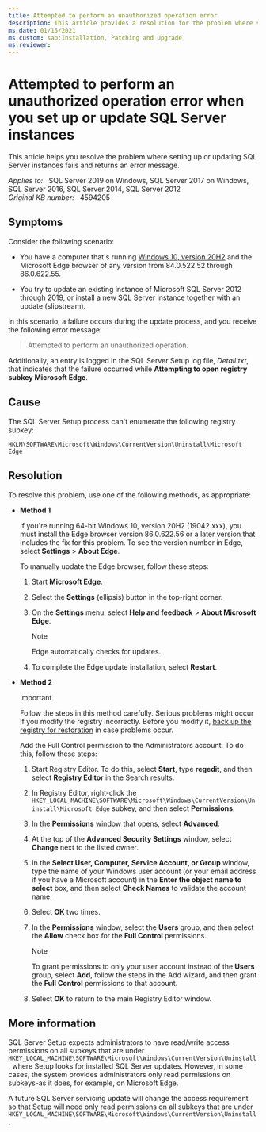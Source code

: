 ```yaml
---
title: Attempted to perform an unauthorized operation error
description: This article provides a resolution for the problem where setting up or updating SQL Server instances fails and returns an error message.
ms.date: 01/15/2021
ms.custom: sap:Installation, Patching and Upgrade
ms.reviewer:  
---
```

# Attempted to perform an unauthorized operation error when you set up or update SQL Server instances

This article helps you resolve the problem where setting up or updating SQL Server instances fails and returns an error message.

_Applies to:_ &nbsp; SQL Server 2019 on Windows, SQL Server 2017 on Windows, SQL Server 2016, SQL Server 2014, SQL Server 2012  
_Original KB number:_ &nbsp; 4594205

## Symptoms

Consider the following scenario:

- You have a computer that's running [Windows 10, version 20H2](/windows/release-information/status-windows-10-20h2) and the Microsoft Edge browser of any version from 84.0.522.52 through 86.0.622.55.

- You try to update an existing instance of Microsoft SQL Server 2012 through 2019, or install a new SQL Server instance together with an update (slipstream).

In this scenario, a failure occurs during the update process, and you receive the following error message:

> Attempted to perform an unauthorized operation.

Additionally, an entry is logged in the SQL Server Setup log file, *Detail.txt*, that indicates that the failure occurred while **Attempting to open registry subkey Microsoft Edge**.

## Cause

The SQL Server Setup process can't enumerate the following registry subkey:

`HKLM\SOFTWARE\Microsoft\Windows\CurrentVersion\Uninstall\Microsoft Edge`

## Resolution

To resolve this problem, use one of the following methods, as appropriate:

- **Method 1**

    If you're running 64-bit Windows 10, version 20H2 (19042.xxx), you must install the Edge browser version 86.0.622.56 or a later version that includes the fix for this problem. To see the version number in Edge, select **Settings** > **About Edge**.
  
    To manually update the Edge browser, follow these steps:
  
    1. Start **Microsoft Edge**.
    1. Select the **Settings** (ellipsis) button in the top-right corner.
    1. On the **Settings** menu, select **Help and feedback** > **About Microsoft Edge**.
  
       > [!NOTE]
       > Edge automatically checks for updates.
  
    1. To complete the Edge update installation, select **Restart**.

- **Method 2**  

    > [!IMPORTANT]
    > Follow the steps in this method carefully. Serious problems might occur if you modify the registry incorrectly. Before you modify it, [back up the registry for restoration](https://support.microsoft.com/help/322756) in case problems occur.

  Add the Full Control permission to the Administrators account. To do this, follow these steps:

  1. Start Registry Editor. To do this, select **Start**, type **regedit**, and then select **Registry Editor** in the Search results.
  1. In Registry Editor, right-click the `HKEY_LOCAL_MACHINE\SOFTWARE\Microsoft\Windows\CurrentVersion\Uninstall\Microsoft Edge`
subkey, and then select **Permissions**.
  1. In the **Permissions** window that opens, select **Advanced**.
  1. At the top of the **Advanced Security Settings** window, select **Change** next to the listed owner.
  1. In the **Select User, Computer, Service Account, or Group**  window, type the name of your Windows user account (or your email address if you have a Microsoft account) in the **Enter the object name to select** box, and then select **Check Names** to validate the account name.
  1. Select **OK** two times.
  1. In the **Permissions** window, select the **Users** group, and then select the **Allow** check box for the **Full Control** permissions.

     > [!NOTE]
     > To grant permissions to only your user account instead of the **Users** group, select **Add**, follow the steps in the Add wizard, and then grant the **Full Control** permissions to that account.

  1. Select **OK** to return to the main Registry Editor window.

## More information

SQL Server Setup expects administrators to have read/write access permissions on all subkeys that are under `HKEY_LOCAL_MACHINE\SOFTWARE\Microsoft\Windows\CurrentVersion\Uninstall`, where Setup looks for installed SQL Server updates. However, in some cases, the system provides administrators only read permissions on subkeys-as it does, for example, on Microsoft Edge.

A future SQL Server servicing update will change the access requirement so that Setup will need only read permissions on all subkeys that are under `HKEY_LOCAL_MACHINE\SOFTWARE\Microsoft\Windows\CurrentVersion\Uninstall`.

